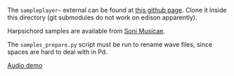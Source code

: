 The `sampleplayer~` external can be found at [this github
page](https://github.com/nicolamontecchio/pd_sampleplayer).  Clone it
inside this directory (git submodules do not work on edison
apparently).

Harpsichord samples are available from [Soni
Musicae](http://duphly.free.fr/en/blanchet.html).

The `samples_prepare.py` script must be run to rename wave files,
since spaces are hard to deal with in Pd.

[Audio demo](https://soundcloud.com/nicolamontecchio/pd-harpsichord-demo)
